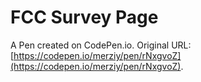# FCC Survey Page

A Pen created on CodePen.io. Original URL: [https://codepen.io/merziy/pen/rNxgvoZ](https://codepen.io/merziy/pen/rNxgvoZ).


